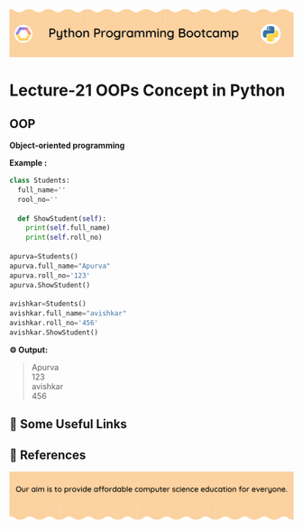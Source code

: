 <!-- HEADER -->
<p align="center">
  <img  src="./../assets/header.png?" />
</p>

# Lecture-21 OOPs Concept in Python

## OOP

**Object-oriented programming**


**Example :**
```python
class Students:
  full_name=''
  rool_no=''

  def ShowStudent(self):
    print(self.full_name)
    print(self.roll_no)

apurva=Students()
apurva.full_name="Apurva"
apurva.roll_no='123'
apurva.ShowStudent()

avishkar=Students()
avishkar.full_name="avishkar"
avishkar.roll_no='456'
avishkar.ShowStudent()
```

**⚙️ Output:**
>Apurva    
123    
avishkar   
456   

## 🔗 Some Useful Links

## 📖 References

<!-- FOOTER -->
<p align="center">
  <img  src="./../assets/footer.png" />
</p>  
